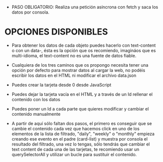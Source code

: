 - PASO OBLIGATORIO: Realiza una petición asíncrona con fetch y saca los datos por consola.

# OPCIONES DISPONIBLES

- Para obtener los datos de cada objeto puedes hacerlo con text-content o con un data-, ésta es la opción que os recomiendo, imagináos que es multi-idioma, el text-content no es una fuente de datos fiable.

- Cualquiera de los tres caminos que os propongo necesita tener una opción por defecto para mostrar datos al cargar la web, no podéis escribir los datos en el HTML ni modificar el archivo data.json

- Puedes crear la tarjeta desde 0 desde JavaScript
- Puedes dejar la tarjeta vacía en el HTML y a través de un Id rellenar el contenido con los datos
- Puedes poner un Id a cada parte que quieres modificar y cambiar el contenido manualmente

- A partir de aquí sólo faltan dos pasos, el primero es conseguir que se cambie el contenido cada vez que hacemos click en uno de los elementos de la lista de filtrado, "daily", "weekly" o "monthly" empieza creando ese evento en el padre (card-list) y muestra por consola el resultado del filtrado, una vez lo tengas, sólo tendrás que cambiar el text content de cada una de las tarjetas, te recomiendo usar un querySelectorAll y utilizar un bucle para sustituir el contenido.
